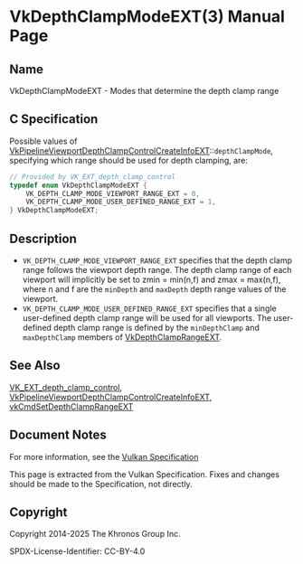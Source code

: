 # VkDepthClampModeEXT(3) Manual Page

## Name

VkDepthClampModeEXT - Modes that determine the depth clamp range



## [](#_c_specification)C Specification

Possible values of [VkPipelineViewportDepthClampControlCreateInfoEXT](https://registry.khronos.org/vulkan/specs/latest/man/html/VkPipelineViewportDepthClampControlCreateInfoEXT.html)::`depthClampMode`, specifying which range should be used for depth clamping, are:

```c++
// Provided by VK_EXT_depth_clamp_control
typedef enum VkDepthClampModeEXT {
    VK_DEPTH_CLAMP_MODE_VIEWPORT_RANGE_EXT = 0,
    VK_DEPTH_CLAMP_MODE_USER_DEFINED_RANGE_EXT = 1,
} VkDepthClampModeEXT;
```

## [](#_description)Description

- `VK_DEPTH_CLAMP_MODE_VIEWPORT_RANGE_EXT` specifies that the depth clamp range follows the viewport depth range. The depth clamp range of each viewport will implicitly be set to zmin = min(n,f) and zmax = max(n,f), where n and f are the `minDepth` and `maxDepth` depth range values of the viewport.
- `VK_DEPTH_CLAMP_MODE_USER_DEFINED_RANGE_EXT` specifies that a single user-defined depth clamp range will be used for all viewports. The user-defined depth clamp range is defined by the `minDepthClamp` and `maxDepthClamp` members of [VkDepthClampRangeEXT](https://registry.khronos.org/vulkan/specs/latest/man/html/VkDepthClampRangeEXT.html).

## [](#_see_also)See Also

[VK\_EXT\_depth\_clamp\_control](https://registry.khronos.org/vulkan/specs/latest/man/html/VK_EXT_depth_clamp_control.html), [VkPipelineViewportDepthClampControlCreateInfoEXT](https://registry.khronos.org/vulkan/specs/latest/man/html/VkPipelineViewportDepthClampControlCreateInfoEXT.html), [vkCmdSetDepthClampRangeEXT](https://registry.khronos.org/vulkan/specs/latest/man/html/vkCmdSetDepthClampRangeEXT.html)

## [](#_document_notes)Document Notes

For more information, see the [Vulkan Specification](https://registry.khronos.org/vulkan/specs/latest/html/vkspec.html#VkDepthClampModeEXT)

This page is extracted from the Vulkan Specification. Fixes and changes should be made to the Specification, not directly.

## [](#_copyright)Copyright

Copyright 2014-2025 The Khronos Group Inc.

SPDX-License-Identifier: CC-BY-4.0